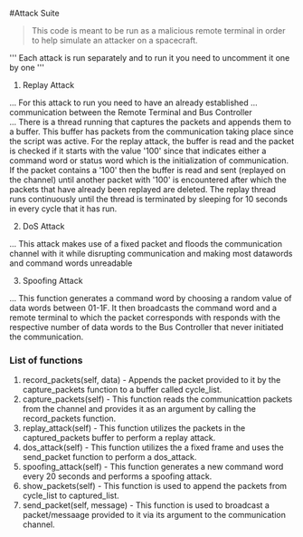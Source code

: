 #Attack Suite

> This code is meant to be run as a malicious remote terminal
> in order to help simulate an attacker on a spacecraft.

'''
Each attack is run separately and to run it you need to uncomment it one by one
'''

1. Replay Attack

... For this attack to run you need to have an already established
... communication between the Remote Terminal and Bus Controller
<br>
... There is a thread running that captures the packets and appends them to a buffer. This buffer has packets from the communication taking place since the script was active.
For the replay attack, the buffer is read and the packet is checked if it starts with the value '100' since that indicates either a command word or status word which is the initialization of communication. 
If the packet contains a '100' then the buffer is read and sent (replayed on the channel) until another packet with '100' is encountered after which the packets that have already been replayed are deleted.
The replay thread runs continuously until the thread is terminated by sleeping for 10 seconds in every cycle that it has run.

2. DoS Attack

... This attack makes use of a fixed packet and floods the communication channel with it while disrupting communication and making most datawords and command words unreadable

3. Spoofing Attack

... This function generates a command word by choosing a random value of data words between 01-1F. It then broadcasts the command word and a remote terminal to which the packet corresponds with responds with the respective number of data words to the Bus Controller that never initiated the communication.


### List of functions
1. record_packets(self, data) - Appends the packet provided to it by the capture_packets function to a buffer called cycle_list.
2. capture_packets(self) - This function reads the communicattion packets from the channel and provides it as an argument by calling the record_packets function.
3. replay_attack(self) - This function utilizes the packets in the captured_packets buffer to perform a replay attack.
4. dos_attack(self) - This function utilizes the a fixed frame and uses the send_packet function to perform a dos_attack.
5. spoofing_attack(self) - This function generates a new command word every 20 seconds and performs a spoofing attack.
6. show_packets(self) - This function is used to append the packets from cycle_list to captured_list.
7. send_packet(self, message) - This function is used to broadcast a packet/messaage provided to it via its argument to the communication channel.

